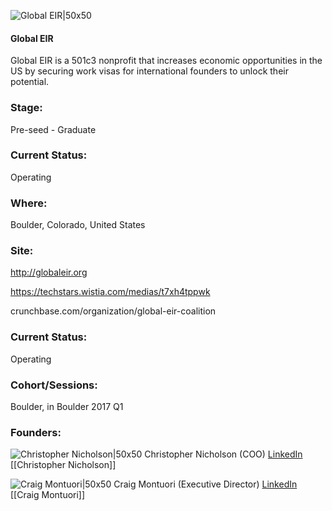 

![Global EIR|50x50](https://apimg.techstars.com/connect/images/image_files/58f29ef89c66a96c0e00004b/original/GLobalEIR_logo.png)

#### Global EIR
Global EIR is a 501c3 nonprofit that increases economic opportunities in the US by securing work visas for international founders to unlock their potential.

### Stage: 
Pre-seed - Graduate 

### Current Status: 
Operating

### Where:
Boulder, Colorado, United States

### Site:
http://globaleir.org

https://techstars.wistia.com/medias/t7xh4tppwk

crunchbase.com/organization/global-eir-coalition

### Current Status: 
Operating

### Cohort/Sessions: 
Boulder, in Boulder 2017 Q1

### Founders: 

![Christopher Nicholson|50x50](https://apimg.techstars.com/connect/images/image_files/58f41104c9aec76810000019/original/Rainbow.png) Christopher Nicholson (COO) [LinkedIn](https://linkedin.com/in/chrisfnicholson) [[Christopher Nicholson]]

![Craig Montuori|50x50](https://apimg.techstars.com/connect/images/image_files/586b3e30bbe36f20cb00003c/original/10686869_632648590026_7354828865426693836_n.jpg) Craig Montuori (Executive Director) [LinkedIn](https://linkedin.com/in/craigmontuori) [[Craig Montuori]]


